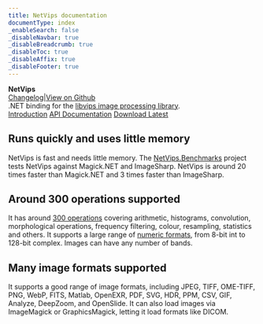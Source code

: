 ```yaml
---
title: NetVips documentation
documentType: index
_enableSearch: false
_disableNavbar: true
_disableBreadcrumb: true
_disableToc: true
_disableAffix: true
_disableFooter: true
---
```

<div class="hero">
  <div class="wrap">
    <div class="text">
      <strong>NetVips</strong>
    </div>
    <div class="buttons-unit-small">
      <a class="changelog-link" href="../CHANGELOG.md">Changelog</a><span>|</span><a class="github-link" href="https://github.com/kleisauke/net-vips">View on Github</a>
    </div>
    <div class="minitext">
    .NET binding for the <a href="https://www.libvips.org/">libvips image processing library</a>.
    </div>
    <div class="buttons-unit">
      <a href="introduction.md"><i class="glyphicon glyphicon-send"></i>Introduction</a>
      <a href="xref:NetVips"><i class="glyphicon glyphicon-book"></i>API Documentation</a>
      <a href="https://github.com/kleisauke/net-vips/releases"><i class="glyphicon glyphicon-download"></i>Download Latest</a>
    </div>
  </div>
</div>
<div class="key-section">
  <div class="container">
    <div class="row">
      <div class="col-md-8 col-md-offset-2 text-center">
        <i class="glyphicon glyphicon-dashboard"></i>
        <section>
          <h2>Runs quickly and uses little memory</h2>
          <p class="lead">NetVips is fast and needs little memory. The <a href="https://github.com/kleisauke/net-vips/tree/master/tests/NetVips.Benchmarks">NetVips.Benchmarks</a> project tests NetVips against Magick.NET and ImageSharp.
          NetVips is around 20 times faster than Magick.NET and 3 times faster than ImageSharp.</p>
        </section>
      </div>
    </div>
  </div>
</div>
<div class="counter-key-section">
  <div class="container">
    <div class="row">
      <div class="col-md-8 col-md-offset-2 text-center">
        <i class="glyphicon glyphicon-wrench"></i>
        <section>
          <h2>Around 300 operations supported</h2>
          <p class="lead">It has around <a href="xref:NetVips.Image">300 operations</a> covering arithmetic, histograms, convolution, morphological operations, frequency filtering, colour, resampling, statistics and others.
          It supports a large range of <a href="xref:NetVips.Enums.BandFormat">numeric formats</a>, from 8-bit int to 128-bit complex. Images can have any number of bands.</p>
        </section>
      </div>
    </div>
  </div>
</div>
<div class="key-section">
  <div class="container">
    <div class="row">
      <div class="col-md-8 col-md-offset-2 text-center">
        <i class="glyphicon glyphicon-tags"></i>
        <section>
          <h2>Many image formats supported</h2>
          <p class="lead">It supports a good range of image formats, including JPEG, TIFF, OME-TIFF, PNG, WebP, FITS, Matlab, OpenEXR, PDF, SVG, HDR, PPM, CSV, GIF, Analyze, DeepZoom, and OpenSlide.
          It can also load images via ImageMagick or GraphicsMagick, letting it load formats like DICOM.</p>
        </section>
      </div>
    </div>
  </div>
</div>